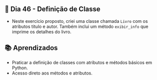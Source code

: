 ## 📅 Dia 46 - Definição de Classe

- Neste exercício proposto, criei uma classe chamada `Livro` com os atributos titulo e autor. Também inclui um método `exibir_info` que imprime os detalhes do livro.

## 📚 Aprendizados

- Praticar a definição de classes com atributos e métodos básicos em Python.
- Acesso direto aos métodos e atributos.
